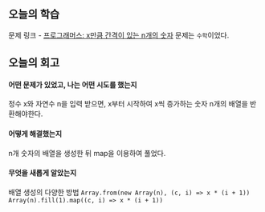 ## 오늘의 학습
문제 링크 - [프로그래머스: x만큼 간격이 있는 n개의 숫자](https://school.programmers.co.kr/learn/courses/30/lessons/12954)
문제는 `수학`이었다.


## 오늘의 회고
#### 어떤 문제가 있었고, 나는 어떤 시도를 했는지
정수 x와 자연수 n을 입력 받으면, x부터 시작하여 x씩 증가하는 숫자 n개의 배열을 반환해야한다.

#### 어떻게 해결했는지
n개 숫자의 배열을 생성한 뒤 map을 이용하여 풀었다.

#### 무엇을 새롭게 알았는지
배열 생성의 다양한 방법
`Array.from(new Array(n), (c, i) => x * (i + 1))`
`Array(n).fill(1).map((c, i) => x * (i + 1))`
